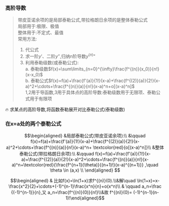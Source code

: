 ### 高阶导数

> 带皮亚诺余项的是局部泰勒公式,带拉格朗日余项的是整体泰勒公式  
> 局部用于:极限、极值  
> 整体用于:不定式、最值  
> 常用方法:  
> 1. 代公式
> 2. 求一阶$y'$、二阶$y''$,归纳n阶导数$y^{(n)}$"
> 3. 利用泰勒级数(或泰勒公式):  
>		a. 泰勒级数$f(x)=\sum\limits_{n=0}^{\infty}\frac{f^{(n)}(x_0)}{n!}(x-x_0)$  
>		b. 泰勒公式$f(x)=f(a)+\frac{f'(a)}{1!}(x-a)+\frac{f^{(2)}(a)}{2!}(x-a)^2+\cdots+\frac{f^{(n)}(a)}{n!}(x-a)^n+o[(x-a)^n]$  
> 1,2用于导函数,3用于具体点的高阶导数:泰勒级数用于无限项、泰勒公式用于有限项
> 
<aside>
🔥 求某点的高阶导数,将函数泰勒展开对比泰勒公式(泰勒级数)
</aside>

### 在x=a处的两个泰勒公式

$$\begin{aligned}
&局部泰勒公式(带皮亚诺余项):\\
&\qquad f(x)=f(a)+\frac{f'(a)}{1!}(x-a)+\frac{f^{(2)}(a)}{2!}(x-a)^2+\cdots+\frac{f^{(n)}(a)}{n!}(x-a)^n+ \textcolor{red}{o[(x-a)^n]}\\
&整体泰勒公式(带拉格朗日余项):\\
&\qquad f(x)=f(a)+\frac{f'(a)}{1!}(x-a)+\frac{f^{(2)}(a)}{2!}(x-a)^2+\cdots+\frac{f^{(n)}(a)}{n!}(x-a)^n+\textcolor{red}{\frac{f^{n+1}(\theta)}{(n+1)!}(x-a)^{(n+1)}} ,\quad \theta \in (a,x) \\
\end{aligned} $$

$$\begin{aligned} & 比如f(x)=\ln(1+x)求f^{(n)}(0).\\&解\quad \ln(1+x)=x-\frac{x^2}{2}+\cdots+(-1)^{n-1}\frac{x^n}{n}+o(x^n)\\ & \qquad a_n=\frac {(-1)^{n-1}}{n},又 a_n=\frac{f^{(n)}(0)}{n!}\\&故 f^{(n)}(0)= (-1)^{n-1}(n-1)!\end{aligned}$$

